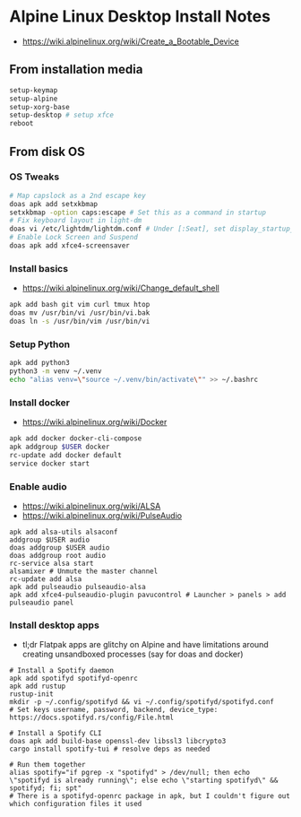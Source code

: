 # Alpine Linux Desktop Install Notes

- https://wiki.alpinelinux.org/wiki/Create_a_Bootable_Device

## From installation media
```sh
setup-keymap
setup-alpine
setup-xorg-base
setup-desktop # setup xfce
reboot
```
## From disk OS

### OS Tweaks
```sh
# Map capslock as a 2nd escape key
doas apk add setxkbmap
setxkbmap -option caps:escape # Set this as a command in startup
# Fix keyboard layout in light-dm
doas vi /etc/lightdm/lightdm.conf # Under [:Seat], set display_startup_script=/usr/bin/setxkbmap us colemak
# Enable Lock Screen and Suspend
doas apk add xfce4-screensaver 
```

### Install basics
- https://wiki.alpinelinux.org/wiki/Change_default_shell

```sh
apk add bash git vim curl tmux htop 
doas mv /usr/bin/vi /usr/bin/vi.bak
doas ln -s /usr/bin/vim /usr/bin/vi
```

### Setup Python
```sh
apk add python3
python3 -m venv ~/.venv
echo "alias venv=\"source ~/.venv/bin/activate\"" >> ~/.bashrc
```

### Install docker
- https://wiki.alpinelinux.org/wiki/Docker

```sh
apk add docker docker-cli-compose
apk addgroup $USER docker
rc-update add docker default
service docker start
```
### Enable audio

- https://wiki.alpinelinux.org/wiki/ALSA
- https://wiki.alpinelinux.org/wiki/PulseAudio

```
apk add alsa-utils alsaconf
addgroup $USER audio
doas addgroup $USER audio
doas addgroup root audio
rc-service alsa start
alsamixer # Unmute the master channel
rc-update add alsa
apk add pulseaudio pulseaudio-alsa 
apk add xfce4-pulseaudio-plugin pavucontrol # Launcher > panels > add pulseaudio panel
```

### Install desktop apps
- tl;dr Flatpak apps are glitchy on Alpine and have limitations around creating unsandboxed processes (say for doas and docker)
```
# Install a Spotify daemon
apk add spotifyd spotifyd-openrc
apk add rustup
rustup-init
mkdir -p ~/.config/spotifyd && vi ~/.config/spotifyd/spotifyd.conf
# Set keys username, password, backend, device_type: https://docs.spotifyd.rs/config/File.html

# Install a Spotify CLI
doas apk add build-base openssl-dev libssl3 libcrypto3 
cargo install spotify-tui # resolve deps as needed

# Run them together
alias spotify="if pgrep -x "spotifyd" > /dev/null; then echo \"spotifyd is already running\"; else echo \"starting spotifyd\" && spotifyd; fi; spt"
# There is a spotifyd-openrc package in apk, but I couldn't figure out which configuration files it used
```